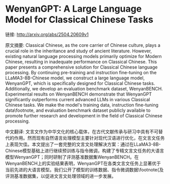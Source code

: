 # WenyanGPT: A Large Language Model for Classical Chinese Tasks

链接: http://arxiv.org/abs/2504.20609v1

原文摘要:
Classical Chinese, as the core carrier of Chinese culture, plays a crucial
role in the inheritance and study of ancient literature. However, existing
natural language processing models primarily optimize for Modern Chinese,
resulting in inadequate performance on Classical Chinese. This paper presents a
comprehensive solution for Classical Chinese language processing. By continuing
pre-training and instruction fine-tuning on the LLaMA3-8B-Chinese model, we
construct a large language model, WenyanGPT, which is specifically designed for
Classical Chinese tasks. Additionally, we develop an evaluation benchmark
dataset, WenyanBENCH. Experimental results on WenyanBENCH demonstrate that
WenyanGPT significantly outperforms current advanced LLMs in various Classical
Chinese tasks. We make the model's training data, instruction fine-tuning
data\footnote, and evaluation benchmark dataset publicly available to promote
further research and development in the field of Classical Chinese processing.

中文翻译:
文言文作为中华文化的核心载体，在古代文献传承与研习中具有不可替代的作用。然而现有自然语言处理模型主要针对现代汉语进行优化，在文言文任务上表现欠佳。本文提出了一套完整的文言文处理解决方案：通过在LLaMA3-8B-Chinese模型基础上进行继续预训练与指令微调，构建了专精文言文任务的大语言模型WenyanGPT；同时研制了评测基准数据集WenyanBENCH。在WenyanBENCH上的实验结果表明，WenyanGPT在各类文言文任务上显著优于当前先进的大语言模型。我们公开了模型的训练数据、指令微调数据\footnote{及评测基准数据集，以促进文言文处理领域的进一步发展。

